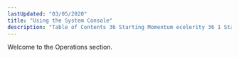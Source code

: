 ```yaml
---
lastUpdated: "03/05/2020"
title: "Using the System Console"
description: "Table of Contents 36 Starting Momentum ecelerity 36 1 Startup Scripts 37 Using the System Console ec console 37 1 Connecting to the Console 37 2 Console Commands 37 3 Using Module Specific Console Commands 37 4 Setting and Getting Module Options from the Console 37 5 Creating Custom Console..."
---
```


Welcome to the Operations section. 
